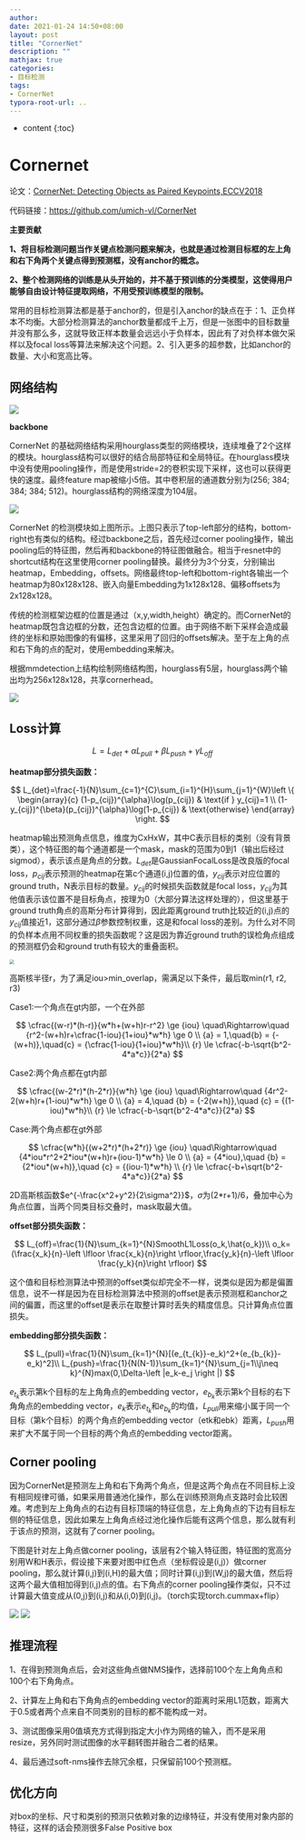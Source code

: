 ```yaml
---
author: 
date: 2021-01-24 14:50+08:00
layout: post
title: "CornerNet"
description: ""
mathjax: true
categories:
- 目标检测
tags:
- CornerNet
typora-root-url: ..
---
```


* content
{:toc}
# Cornernet

论文：[CornerNet: Detecting Objects as Paired Keypoints,ECCV2018](https://arxiv.org/abs/1808.01244)

代码链接：https://github.com/umich-vl/CornerNet

**主要贡献**

**1、将目标检测问题当作关键点检测问题来解决，也就是通过检测目标框的左上角和右下角两个关键点得到预测框，没有anchor的概念。**

**2、整个检测网络的训练是从头开始的，并不基于预训练的分类模型，这使得用户能够自由设计特征提取网络，不用受预训练模型的限制。**

常用的目标检测算法都是基于anchor的，但是引入anchor的缺点在于：1、正负样本不均衡。大部分检测算法的anchor数量都成千上万，但是一张图中的目标数量并没有那么多，这就导致正样本数量会远远小于负样本，因此有了对负样本做欠采样以及focal loss等算法来解决这个问题。2、引入更多的超参数，比如anchor的数量、大小和宽高比等。

## 网络结构

![](/assets/objectdetection/img/5/cornernet-1.png)

**backbone**

CornerNet 的基础网络结构采用hourglass类型的网络模块，连续堆叠了2个这样的模块。hourglass结构可以很好的结合局部特征和全局特征。在hourglass模块中没有使用pooling操作，而是使用stride=2的卷积实现下采样，这也可以获得更快的速度。最终feature  map被缩小5倍。其中卷积层的通道数分别为(256; 384; 384; 384; 512)。hourglass结构的网络深度为104层。

![](/assets/objectdetection/img/5/cornernet-2.png)

CornerNet  的检测模块如上图所示。上图只表示了top-left部分的结构，bottom-right也有类似的结构。经过backbone之后，首先经过corner  pooling操作，输出pooling后的特征图，然后再和backbone的特征图做融合。相当于resnet中的shortcut结构在这里使用corner pooling替换。最终分为3个分支，分别输出heatmap，Embedding，offsets。网络最终top-left和bottom-right各输出一个heatmap为80x128x128、嵌入向量Embedding为1x128x128、偏移offsets为2x128x128。

传统的检测框架边框的位置是通过（x,y,width,height）确定的。而CornerNet的heatmap既包含边框的分数，还包含边框的位置。由于网络不断下采样会造成最终的坐标和原始图像的有偏移，这里采用了回归的offsets解决。至于左上角的点和右下角的点的配对，使用embedding来解决。

根据mmdetection上结构绘制网络结构图，hourglass有5层，hourglass两个输出均为256x128x128，共享cornerhead。

![](/assets/objectdetection/img/5/cornernet-3.png)

## Loss计算

$$
L=L_{det}+\alpha L_{pull}+\beta L_{push}+\gamma L_{off}
$$

**heatmap部分损失函数：**


$$
L_{det}=\frac{-1}{N}\sum_{c=1}^{C}\sum_{i=1}^{H}\sum_{j=1}^{W}\left \{ \begin{array}{c} (1-p_{cij})^{\alpha}\log(p_{cij}) & \text{if }  y_{cij}=1 \\ (1-y_{cij})^{\beta}(p_{cij})^{\alpha}\log(1-p_{cij}) & \text{otherwise} \end{array} \right.
$$


heatmap输出预测角点信息，维度为CxHxW，其中C表示目标的类别（没有背景类），这个特征图的每个通道都是一个mask，mask的范围为0到1（输出后经过sigmod），表示该点是角点的分数。$L_{det}$是GaussianFocalLoss是改良版的focal loss，$p_{cij}$表示预测的heatmap在第c个通道(i,j)位置的值，$y_{cij}$表示对应位置的ground truth，N表示目标的数量。$y_{cij}$的时候损失函数就是focal loss，$y_{cij}$为其他值表示该位置不是目标角点，按理为0（大部分算法这样处理的），但这里基于ground truth角点的高斯分布计算得到，因此距离ground truth比较近的(i,j)点的$y_{cij}$值接近1，这部分通过$\beta$参数控制权重，这是和focal loss的差别。为什么对不同的负样本点用不同权重的损失函数呢？这是因为靠近ground truth的误检角点组成的预测框仍会和ground truth有较大的重叠面积。

<img src="/assets/objectdetection/img/5/cornernet-4.png" style="zoom:50%;" />

高斯核半径r，为了满足iou>min_overlap，需满足以下条件，最后取min(r1, r2, r3)

Case1:一个角点在gt内部，一个在外部


$$
\cfrac{(w-r)*(h-r)}{w*h+(w+h)r-r^2} \ge {iou} \quad\Rightarrow\quad
        {r^2-(w+h)r+\cfrac{1-iou}{1+iou}*w*h} \ge 0 \\
        {a} = 1,\quad{b} = {-(w+h)},\quad{c} = {\cfrac{1-iou}{1+iou}*w*h}\\
        {r} \le \cfrac{-b-\sqrt{b^2-4*a*c}}{2*a}
$$


Case2:两个角点都在gt内部


$$
\cfrac{(w-2*r)*(h-2*r)}{w*h} \ge {iou} \quad\Rightarrow\quad
        {4r^2-2(w+h)r+(1-iou)*w*h} \ge 0 \\
        {a} = 4,\quad {b} = {-2(w+h)},\quad {c} = {(1-iou)*w*h}\\
        {r} \le \cfrac{-b-\sqrt{b^2-4*a*c}}{2*a}
$$


Case:两个角点都在gt外部


$$
\cfrac{w*h}{(w+2*r)*(h+2*r)} \ge {iou} \quad\Rightarrow\quad
        {4*iou*r^2+2*iou*(w+h)r+(iou-1)*w*h} \le 0 \\
        {a} = {4*iou},\quad {b} = {2*iou*(w+h)},\quad {c} = {(iou-1)*w*h} \\
        {r} \le \cfrac{-b+\sqrt{b^2-4*a*c}}{2*a}
$$


2D高斯核函数$e^{-\frac{x^2+y^2}{2\sigma^2}}$，$\sigma$为(2*r+1)/6，叠加中心为角点位置，当两个同类目标交叠时，mask取最大值。

**offset部分损失函数：**


$$
L_{off}=\frac{1}{N}\sum_{k=1}^{N}SmoothL1Loss(o_k,\hat{o_k})\\
o_k=(\frac{x_k}{n}-\left \lfloor \frac{x_k}{n}\right \rfloor,\frac{y_k}{n}-\left \lfloor \frac{y_k}{n}\right \rfloor)
$$


这个值和目标检测算法中预测的offset类似却完全不一样，说类似是因为都是偏置信息，说不一样是因为在目标检测算法中预测的offset是表示预测框和anchor之间的偏置，而这里的offset是表示在取整计算时丢失的精度信息。只计算角点位置损失。

**embedding部分损失函数：**


$$
L_{pull}=\frac{1}{N}\sum_{k=1}^{N}[(e_{t_{k}}-e_k)^2+(e_{b_{k}}-e_k)^2]\\
L_{push}=\frac{1}{N(N-1)}\sum_{k=1}^{N}\sum_{j=1\\j\neq k}^{N}max(0,\Delta-\left |e_k-e_j  \right |)
$$


$e_{t_{k}}$表示第k个目标的左上角角点的embedding vector，$e_{b_{k}}$表示第k个目标的右下角角点的embedding vector，$e_{k}$表示$e_{t_{k}}$和$e_{b_{k}}$的均值，$L_{pull}$用来缩小属于同一个目标（第k个目标）的两个角点的embedding vector（etk和ebk）距离，$L_{push}$用来扩大不属于同一个目标的两个角点的embedding vector距离。

## Corner pooling

因为CornerNet是预测左上角和右下角两个角点，但是这两个角点在不同目标上没有相同规律可循，如果采用普通池化操作，那么在训练预测角点支路时会比较困难。考虑到左上角角点的右边有目标顶端的特征信息，左上角角点的下边有目标左侧的特征信息，因此如果左上角角点经过池化操作后能有这两个信息，那么就有利于该点的预测，这就有了corner pooling。

下图是针对左上角点做corner pooling，该层有2个输入特征图，特征图的宽高分别用W和H表示，假设接下来要对图中红色点（坐标假设是(i,j)）做corner  pooling，那么就计算(i,j)到(i,H)的最大值；同时计算(i,j)到(W,j)的最大值，然后将这两个最大值相加得到(i,j)点的值。右下角点的corner pooling操作类似，只不过计算最大值变成从(0,j)到(i,j)和从(i,0)到(i,j)。（torch实现torch.cummax+flip）

<img src="/assets/objectdetection/img/5/cornernet-5.png"  />

<img src="/assets/objectdetection/img/5/cornernet-6.png"  />

## 推理流程

1、在得到预测角点后，会对这些角点做NMS操作，选择前100个左上角角点和100个右下角角点。

2、计算左上角和右下角角点的embedding  vector的距离时采用L1范数，距离大于0.5或者两个点来自不同类别的目标的都不能构成一对。

3、测试图像采用0值填充方式得到指定大小作为网络的输入，而不是采用resize，另外同时测试图像的水平翻转图并融合二者的结果。

4、最后通过soft-nms操作去除冗余框，只保留前100个预测框。

## 优化方向

对box的坐标、尺寸和类别的预测只依赖对象的边缘特征，并没有使用对象内部的特征，这样的话会预测很多False Positive box
